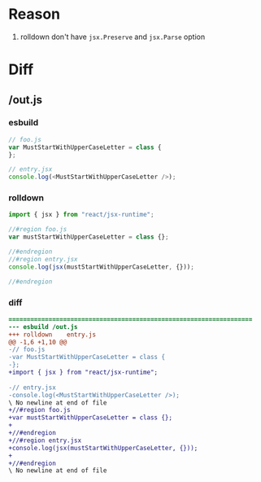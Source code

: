 # Reason
1. rolldown don't have `jsx.Preserve` and `jsx.Parse` option
# Diff
## /out.js
### esbuild
```js
// foo.js
var MustStartWithUpperCaseLetter = class {
};

// entry.jsx
console.log(<MustStartWithUpperCaseLetter />);
```
### rolldown
```js
import { jsx } from "react/jsx-runtime";

//#region foo.js
var mustStartWithUpperCaseLetter = class {};

//#endregion
//#region entry.jsx
console.log(jsx(mustStartWithUpperCaseLetter, {}));

//#endregion
```
### diff
```diff
===================================================================
--- esbuild	/out.js
+++ rolldown	entry.js
@@ -1,6 +1,10 @@
-// foo.js
-var MustStartWithUpperCaseLetter = class {
-};
+import { jsx } from "react/jsx-runtime";
 
-// entry.jsx
-console.log(<MustStartWithUpperCaseLetter />);
\ No newline at end of file
+//#region foo.js
+var mustStartWithUpperCaseLetter = class {};
+
+//#endregion
+//#region entry.jsx
+console.log(jsx(mustStartWithUpperCaseLetter, {}));
+
+//#endregion
\ No newline at end of file

```